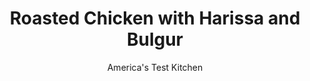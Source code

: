 ---
layout: ../../layouts/MarkdownPostLayout.astro
title: Roasted Chicken with Harissa and Bulgur
author: America's Test Kitchen
pubDate: 2023-03-15
description: "Store-bought harissa brings a big punch to this simple supper of chicken and bulgur."
image_url: https://res.cloudinary.com/hksqkdlah/image/upload/ar_1:1,c_fill,dpr_2.0,f_auto,fl_lossy.progressive.strip_profile,g_faces:auto,q_auto:low,w_344/SFS_Roasted_Chicken_with_Harissa_and_Warm_Bulgur_Salad-B_008_zb1uwl
tags: ["Main Courses","Chicken","Weeknight"]
calories: 3768
protein: 68
carbohydrates: 32
fats: 
fiber: 7
ingredients: ["3 pounds, bone-in chicken pieces (split breasts cut in half, drumsticks, and/or thighs), trimmed","1 1/2 teaspoons, table salt, divided","3/4 teaspoon, pepper, divided","1 teaspoon plus 2 tablespoons, extra-virgin olive oil, divided","3 cups cooked, bulgur","1 , English cucumber, chopped","1 cup, jarred roasted red peppers, rinsed, patted dry, and chopped","2 tablespoons chopped, fresh dill","1 teaspoon, grated lemon zest plus 3 tablespoons juice","1 , small garlic clove, minced","3 tablespoons, harissa paste"]
serves: 4
time: "45 minutes"
instructions: ["Adjust oven rack to middle position and heat oven to 450 degrees. Pat chicken dry with paper towels and sprinkle with 1 teaspoon salt and ½ teaspoon pepper. Heat 1 teaspoon oil in 12-inch ovensafe skillet over medium-high heat until just smoking. Cook chicken, skin side down, until well browned on skin side, 6 to 8 minutes. Flip chicken; transfer skillet to oven; and roast until breasts register 160 degrees and drumsticks/thighs register 175 degrees, 15 to 20 minutes.","Meanwhile, toss bulgur, cucumber, red peppers, dill, lemon zest and juice, garlic, remaining ½ teaspoon salt, remaining ¼ teaspoon pepper, and remaining 2 tablespoons oil together in large bowl. Season with salt and pepper to taste; set aside.","Transfer chicken to platter, reserving juices in skillet. Whisk harissa with 3 tablespoons reserved juices in bowl. Brush harissa mixture onto chicken, tent with foil, and let rest for 5 minutes. Serve chicken with bulgur salad."]
nutrition: ["985 mg Potassium","583 mg Phosphorus","78 mg Calcium","4 mg Iron","128 mg Magnesium","1122 mg Sodium","5 mg Zinc","59 g Fat","24 mg Niacin (B3)","27 g Monounsaturated","12 g Polyunsaturated","75 mg Vitamin C","255 mg Cholesterol","15 g Saturated","7 g Fiber","58 µg Folate (food)","3 g Sugars","26 µg Vitamin K","448 g Water","32 g Carbs","58 µg Folate equivalent (total)","68 g Protein","2 mg Vitamin E","1 µg Vitamin B12","1 mg Vitamin B6","196 µg Vitamin A","942 kcal Energy","3768 calories"]
notes: "For a simple sauce to accompany the chicken, season Greek yogurt with salt and pepper."
---